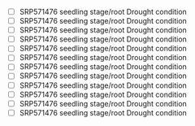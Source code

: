 - [ ] SRP571476	seedling stage/root	Drought condition	
- [ ] SRP571476	seedling stage/root	Drought condition	
- [ ] SRP571476	seedling stage/root	Drought condition	
- [ ] SRP571476	seedling stage/root	Drought condition	
- [ ] SRP571476	seedling stage/root	Drought condition	
- [ ] SRP571476	seedling stage/root	Drought condition	
- [ ] SRP571476	seedling stage/root	Drought condition	
- [ ] SRP571476	seedling stage/root	Drought condition	
- [ ] SRP571476	seedling stage/root	Drought condition	
- [ ] SRP571476	seedling stage/root	Drought condition	
- [ ] SRP571476	seedling stage/root	Drought condition	
- [ ] SRP571476	seedling stage/root	Drought condition